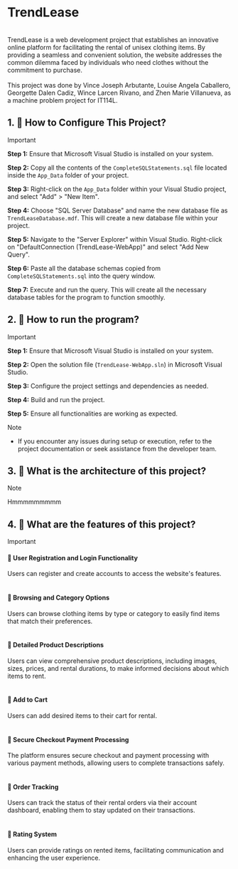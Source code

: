 # TrendLease
<br>
TrendLease is a web development project that establishes an innovative online platform for facilitating the rental of unisex clothing items. By providing a seamless and convenient solution, the website addresses the common dilemma faced by individuals who need clothes without the commitment to purchase.  
<br>
<br>
This project was done by Vince Joseph Arbutante, Louise Angela Caballero, Georgette Dalen Cadiz, Wince Larcen Rivano, and Zhen Marie Villanueva, as a machine problem project for IT114L. 

## 1. 💬 How to Configure This Project?

> [!IMPORTANT]
> **Step 1:** Ensure that Microsoft Visual Studio is installed on your system.
>
> **Step 2:** Copy all the contents of the `CompleteSQLStatements.sql` file located inside the `App_Data` folder of your project.
>
> **Step 3:** Right-click on the `App_Data` folder within your Visual Studio project, and select "Add" > "New Item".
>
> **Step 4:** Choose "SQL Server Database" and name the new database file as `TrendLeaseDatabase.mdf`. This will create a new database file within your project.
>
> **Step 5:** Navigate to the "Server Explorer" within Visual Studio. Right-click on "DefaultConnection (TrendLease-WebApp)" and select "Add New Query".
>
> **Step 6:** Paste all the database schemas copied from `CompleteSQLStatements.sql` into the query window.
>
> **Step 7:** Execute and run the query. This will create all the necessary database tables for the program to function smoothly.
>
## 2. 💬 How to run the program?

> [!IMPORTANT]
> **Step 1:** Ensure that Microsoft Visual Studio is installed on your system.
>
> **Step 2:** Open the solution file (`TrendLease-WebApp.sln`) in Microsoft Visual Studio.
>
> **Step 3:** Configure the project settings and dependencies as needed.
>
> **Step 4:** Build and run the project.
>
> **Step 5:** Ensure all functionalities are working as expected.

> [!NOTE]
> - If you encounter any issues during setup or execution, refer to the project documentation or seek assistance from the developer team.

## 3. 💬 What is the architecture of this project?

> [!NOTE]
> Hmmmmmmmmm
>

## 4. 💬 What are the features of this project?
> [!IMPORTANT]
> <h4>🚀 User Registration and Login Functionality</h4>
> Users can register and create accounts to access the website's features. 
> <br /> <br />
> <h4>🚀 Browsing and Category Options</h4>
> Users can browse clothing items by type or category to easily find items that match their preferences.
> <br /> <br />
> <h4>🚀 Detailed Product Descriptions</h4> 
> Users can view comprehensive product descriptions, including images, sizes, prices, and rental durations, to make informed decisions about which items to rent.
> <br /> <br />
> <h4>🚀 Add to Cart</h4> 
> Users can add desired items to their cart for rental.
> <br /> <br />
> <h4>🚀 Secure Checkout Payment Processing</h4>
> The platform ensures secure checkout and payment processing with various payment methods, allowing users to complete transactions safely.
> <br /> <br />
> <h4>🚀 Order Tracking</h4> 
> Users can track the status of their rental orders via their account dashboard, enabling them to stay updated on their transactions.
> <br /> <br />
> <h4>🚀 Rating System</h4>
> Users can provide ratings on rented items, facilitating communication and enhancing the user experience.
>

